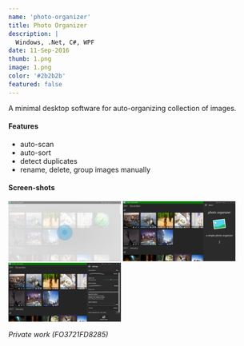 ```yaml
---
name: 'photo-organizer'
title: Photo Organizer
description: |
  Windows, .Net, C#, WPF
date: 11-Sep-2016
thumb: 1.png
image: 1.png
color: '#2b2b2b'
featured: false
---
```


A minimal desktop software for auto-organizing collection of images.

#### Features

- auto-scan
- auto-sort
- detect duplicates
- rename, delete, group images manually

#### Screen-shots

[<img src="0.png" width="225">](0.png)
[<img src="1.png" width="225">](1.png)
[<img src="2.png" width="225">](2.png)

*Private work (FO3721FD8285)*